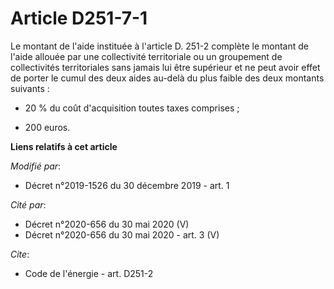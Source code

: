 # Article D251-7-1

Le montant de l'aide instituée à l'article D. 251-2 complète le montant de l'aide allouée par une collectivité territoriale
ou un groupement de collectivités territoriales sans jamais lui être supérieur et ne peut avoir effet de porter le cumul des
deux aides au-delà du plus faible des deux montants suivants :

- 20 % du coût d'acquisition toutes taxes comprises ;

- 200 euros.

**Liens relatifs à cet article**

_Modifié par_:

  - Décret n°2019-1526 du 30 décembre 2019 - art. 1

_Cité par_:

  - Décret n°2020-656 du 30 mai 2020 (V)
  - Décret n°2020-656 du 30 mai 2020 - art. 3 (V)

_Cite_:

  - Code de l'énergie - art. D251-2
